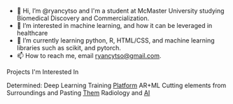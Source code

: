 - 👋 Hi, I’m @ryancytso and I'm a student at McMaster University studying Biomedical Discovery and Commercialization.
- 👀 I’m interested in machine learning, and how it can be leveraged in healthcare
- 🌱 I’m currently learning python, R, HTML/CSS, and machine learning libraries such as scikit, and pytorch. 
- 📫 How to reach me, email ryancytso@gmail.com.

<!---
ryancytso/ryancytso is a ✨ special ✨ repository because its `README.md` (this file) appears on your GitHub profile.
You can click the Preview link to take a look at your changes.
--->

Projects I'm Interested In

Determined: Deep Learning Training [Platform](https://github.com/determined-ai/determined.git)
AR+ML Cutting elements from Surroundings and Pasting [Them](https://github.com/cyrildiagne/ar-cutpaste.git)
Radiology and [AI](https://github.com/McMasterAI/Radiology-and-AI.git) 




